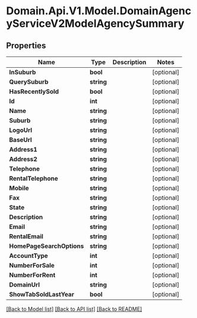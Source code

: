 # Domain.Api.V1.Model.DomainAgencyServiceV2ModelAgencySummary
## Properties

Name | Type | Description | Notes
------------ | ------------- | ------------- | -------------
**InSuburb** | **bool** |  | [optional] 
**QuerySuburb** | **string** |  | [optional] 
**HasRecentlySold** | **bool** |  | [optional] 
**Id** | **int** |  | [optional] 
**Name** | **string** |  | [optional] 
**Suburb** | **string** |  | [optional] 
**LogoUrl** | **string** |  | [optional] 
**BaseUrl** | **string** |  | [optional] 
**Address1** | **string** |  | [optional] 
**Address2** | **string** |  | [optional] 
**Telephone** | **string** |  | [optional] 
**RentalTelephone** | **string** |  | [optional] 
**Mobile** | **string** |  | [optional] 
**Fax** | **string** |  | [optional] 
**State** | **string** |  | [optional] 
**Description** | **string** |  | [optional] 
**Email** | **string** |  | [optional] 
**RentalEmail** | **string** |  | [optional] 
**HomePageSearchOptions** | **string** |  | [optional] 
**AccountType** | **int** |  | [optional] 
**NumberForSale** | **int** |  | [optional] 
**NumberForRent** | **int** |  | [optional] 
**DomainUrl** | **string** |  | [optional] 
**ShowTabSoldLastYear** | **bool** |  | [optional] 

[[Back to Model list]](../README.md#documentation-for-models) [[Back to API list]](../README.md#documentation-for-api-endpoints) [[Back to README]](../README.md)

